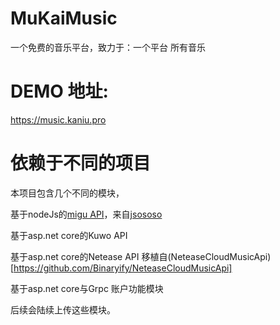 # MuKaiMusic
一个免费的音乐平台，致力于：一个平台 所有音乐

# DEMO 地址:
https://music.kaniu.pro

# 依赖于不同的项目
本项目包含几个不同的模块，

基于nodeJs的[migu API](https://github.com/jsososo/MiguMusicApi)，来自[jsososo](https://github.com/jsososo)

基于asp.net core的Kuwo API

基于asp.net core的Netease API 移植自(NeteaseCloudMusicApi)[https://github.com/Binaryify/NeteaseCloudMusicApi]

基于asp.net core与Grpc 账户功能模块

后续会陆续上传这些模块。
